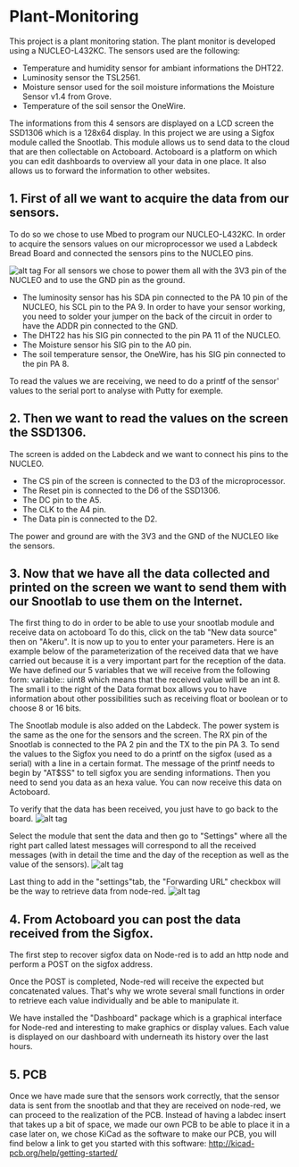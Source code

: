 # Plant-Monitoring
This project is a plant monitoring station.
The plant monitor is developed using a NUCLEO-L432KC.
The sensors used are the following:
- Temperature and humidity sensor for ambiant informations the DHT22.
- Luminosity sensor the TSL2561.
- Moisture sensor used for the soil moisture informations the Moisture Sensor v1.4 from Grove.
- Temperature of the soil sensor the OneWire.

The informations from this 4 sensors are displayed on a LCD screen the SSD1306 which is a 128x64 display.
In this project we are using a Sigfox module called the Snootlab. 
This module allows us to send data to the cloud that are then collectable on Actoboard.
Actoboard is a platform on which you can edit dashboards to overview all your data in one place.
It also allows us to forward the information to other websites.

## 1. First of all we want to acquire the data from our sensors. 

To do so we chose to use Mbed to program our NUCLEO-L432KC.
In order to acquire the sensors values on our microprocessor we used a Labdeck Bread Board and connected the sensors pins to the NUCLEO pins.

![alt tag](https://user-images.githubusercontent.com/31851288/35196651-446d266a-fed5-11e7-87d6-69debb05b10d.png)
For all sensors we chose to power them all with the 3V3 pin of the NUCLEO and to use the GND pin as the ground.
- The luminosity sensor has his SDA pin connected to the PA 10 pin of the NUCLEO, his SCL pin to the PA 9. In order to have your sensor working, you need to solder your jumper on the back of the circuit in order to have the ADDR pin connected to the GND.
- The DHT22 has his SIG pin connected to the pin PA 11 of the NUCLEO.
- The Moisture sensor his SIG pin to the A0 pin.
- The soil temperature sensor, the OneWire, has his SIG pin connected to the pin PA 8.

To read the values we are receiving, we need to do a printf of the sensor' values to the serial port to analyse with Putty for exemple.

## 2. Then we want to read the values on the screen the SSD1306.

The screen is added on the Labdeck and we want to connect his pins to the NUCLEO.
- The CS pin of the screen is connected to the D3 of the microprocessor.
- The Reset pin is connected to the D6 of the SSD1306.
- The DC pin to the A5.
- The CLK to the A4 pin.
- The Data pin is connected to the D2.

The power and ground are with the 3V3 and the GND of the NUCLEO like the sensors.

## 3. Now that we have all the data collected and printed on the screen we want to send them with our Snootlab to use them on the Internet.

The first thing to do in order to be able to use your snootlab module and receive data on actoboard 
To do this, click on the tab "New data source" then on "Akeru". 
It is now up to you to enter your parameters. 
Here is an example below of the parameterization of the received data that we have carried out because it is a very important part for the reception of the data. 
We have defined our 5 variables that we will receive from the following form: variable:: uint8 which means that the received value will be an int 8. The small i to the right of the Data format box allows you to have information about other possibilities such as receiving float or boolean or to choose 8 or 16 bits. 

The Snootlab module is also added on the Labdeck.
The power system is the same as the one for the sensors and the screen.
The RX pin of the Snootlab is connected to the PA 2 pin and the TX to the pin PA 3.
To send the values to the Sigfox you need to do a printf on the sigfox (used as a serial) with a line in a certain format.
The message of the printf needs to begin by "AT$SS" to tell sigfox you are sending informations.
Then you need to send you data as an hexa value.
You can now receive this data on Actoboard.

To verify that the data has been received, you just have to go back to the board.
![alt tag](https://user-images.githubusercontent.com/31851288/35219780-40b5b4e8-ff74-11e7-8167-dae878cf41e2.PNG)

Select the module that sent the data and then go to "Settings" where all the right part called latest messages will correspond to all the received messages (with in detail the time and the day of the reception as well as the value of the sensors).
![alt tag](https://user-images.githubusercontent.com/31851288/35219783-43b839ea-ff74-11e7-95c8-9e09063858b9.PNG)

Last thing to add in the "settings"tab, the "Forwarding URL" checkbox will be the way to retrieve data from node-red.
![alt tag](https://user-images.githubusercontent.com/31851288/35219791-4701bfc2-ff74-11e7-8c7c-186c345006c6.PNG)

## 4. From Actoboard you can post the data received from the Sigfox.

The first step to recover sigfox data on Node-red is to add an http node and perform a POST on the sigfox address. 

Once the POST is completed, Node-red will receive the expected but concatenated values. That's why we wrote several small functions in order to retrieve each value individually and be able to manipulate it. 

We have installed the "Dashboard" package which is a graphical interface for Node-red and interesting to make graphics or display values. Each value is displayed on our dashboard with underneath its history over the last hours.  

## 5. PCB 

Once we have made sure that the sensors work correctly, that the sensor data is sent from the snootlab and that they are received on node-red, we can proceed to the realization of the PCB.
Instead of having a labdec insert that takes up a bit of space, we made our own PCB to be able to place it in a case later on, we chose KiCad as the software to make our PCB, you will find below a link to get you started with this software: 
http://kicad-pcb.org/help/getting-started/
